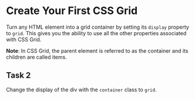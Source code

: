 # Create Your First CSS Grid
Turn any HTML element into a grid container by setting its `display` property to `grid`. This gives you the ability to use all the other properties associated with CSS Grid.

**Note**: In CSS Grid, the parent element is referred to as the container and its children are called items.
## Task 2
Change the display of the div with the `container` class to `grid`.

